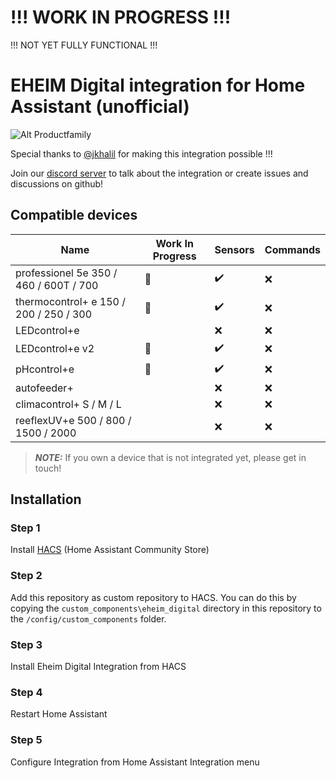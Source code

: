 # !!! WORK IN PROGRESS !!!
!!! NOT YET FULLY FUNCTIONAL !!!


# EHEIM Digital integration for Home Assistant (unofficial) 

![Alt Productfamily](https://eheim.com/media/image/2d/b5/2c/EHEIM-digital_banner-collage-alle-produkte_1980x1100.jpg)

Special thanks to [@jkhalil](https://github.com/jkhalil) for making this integration possible !!!


Join our [discord server](https://discord.gg/bHDHqMyuDy) to talk about the integration or create issues and discussions on github!


## Compatible devices
| Name | Work In Progress | Sensors | Commands |
| --- | --- | --- | --- |
| professionel 5e 350 / 460 / 600T / 700 | :monocle_face: | ✔️ | ❌ |
| thermocontrol+ e 150 / 200 / 250 / 300 | :monocle_face: | ✔️ | ❌ |
| LEDcontrol+e |  | ❌ | ❌ |
| LEDcontrol+e v2 | :monocle_face: | ✔️ |❌ |
| pHcontrol+e | :monocle_face: | ✔️ | ❌ |
| autofeeder+ |  | ❌ | ❌ |
| climacontrol+ S / M / L |  | ❌ | ❌ |
| reeflexUV+e 500 / 800 / 1500 / 2000 |  | ❌ | ❌ |
> **_NOTE:_** If you own a device that is not integrated yet, please get in touch! 


## Installation

### Step 1
Install [HACS](https://github.com/custom-components/hacs) (Home Assistant Community Store)

### Step 2
Add this repository as custom repository to HACS.
You can do this by copying the `custom_components\eheim_digital` directory in this repository to the `/config/custom_components` folder.

### Step 3
Install Eheim Digital Integration from HACS 

### Step 4
Restart Home Assistant

### Step 5
Configure Integration from Home Assistant Integration menu
